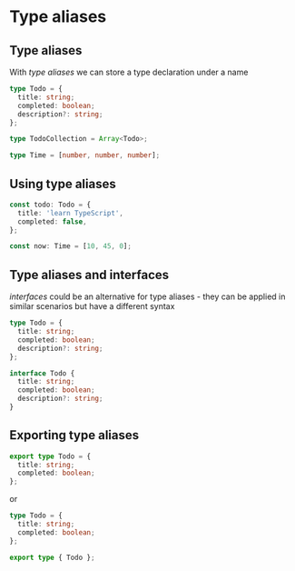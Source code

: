 # Type aliases

## Type aliases

With _type aliases_ we can store a type declaration under a name

```ts
type Todo = {
  title: string;
  completed: boolean;
  description?: string;
};
```

```ts
type TodoCollection = Array<Todo>;
```

```ts
type Time = [number, number, number];
```

## Using type aliases

```ts
const todo: Todo = {
  title: 'learn TypeScript',
  completed: false,
};
```

```ts
const now: Time = [10, 45, 0];
```

## Type aliases and interfaces

_interfaces_ could be an alternative for type aliases - they can be applied in similar scenarios but have a different syntax

```ts
type Todo = {
  title: string;
  completed: boolean;
  description?: string;
};
```

```ts
interface Todo {
  title: string;
  completed: boolean;
  description?: string;
}
```

## Exporting type aliases

```ts
export type Todo = {
  title: string;
  completed: boolean;
};
```

or

```ts
type Todo = {
  title: string;
  completed: boolean;
};

export type { Todo };
```
